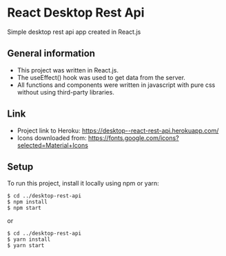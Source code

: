 # React Desktop Rest Api
Simple desktop rest api app created in React.js 
## General information
* This project was written in React.js. 
* The useEffect() hook was used to get data from the server. 
* All functions and components were written in javascript with pure css without using third-party libraries.

## Link
* Project link to Heroku: https://desktop--react-rest-api.herokuapp.com/
* Icons downloaded from: https://fonts.google.com/icons?selected=Material+Icons

## Setup
To run this project, install it locally using npm or yarn:

```
$ cd ../desktop-rest-api
$ npm install
$ npm start
```
or
```
$ cd ../desktop-rest-api
$ yarn install
$ yarn start
```
